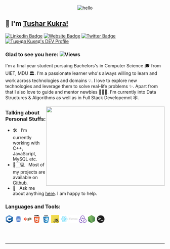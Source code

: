 <p align="center"> <img src="https://github.com/TusharKukra/TusharKukra/blob/main/gifs/hello.gif" alt="hello" /> </p>

## 👋 I'm [Tushar Kukra!](https://github.com/TusharKukra/)

[![Linkedin Badge](https://img.shields.io/badge/-LinkedIn-0e76a8?style=flat-square&logo=Linkedin&logoColor=white)](https://linkedin.com/in/tusharkukra)
[![Website Badge](https://img.shields.io/badge/Website-3b5998?style=flat-square&logo=google-chrome&logoColor=white)](https://TusharKukra.github.io/)
[![Twitter Badge](https://img.shields.io/badge/-Twitter-00acee?style=flat-square&logo=Twitter&logoColor=white)](https://twitter.com/tusharkukra)
<a href="https://dev.to/mavericktk">
  <img src="https://d2fltix0v2e0sb.cloudfront.net/dev-badge.svg" alt="Tцѕндя Kцкяд's DEV Profile" height="30" width="30">
</a>

### Glad to see you here:  ![Views](https://komarev.com/ghpvc/?username=mavericktk&color=blue)


I'm a final year student pursuing Bachelors's in Computer Science 🎓 from UIET, MDU 🏛. I'm a passionate learner who's always willing to learn and work across technologies and domains 💡. I love to explore new technologies and leverage them to solve real-life problems ✨. Apart from that I also love to guide and mentor newbies 👨🏻‍💻. I'm currently into Data Structures & Algorithms as well as in Full Stack Developemnt 🕸️.

<img align="right" height="250" width="375" alt="" src="https://github.com/TusharKukra/TusharKukra/blob/main/gifs/coder.gif" />

### Talking about Personal Stuffs:

- 🛠 &nbsp; I’m currently working with C++, JavaScript, MySQL etc.
- 🚀🏻‍💻 &nbsp; Most of my projects are available on [Github](https://github.com/TusharKukra).
- 💬 &nbsp; Ask me about anything [here](https://github.com/TusharKukra/TusharKukra/issues/). I am happy to help.

### Languages and Tools:

<code><img height="25" src="https://raw.githubusercontent.com/github/explore/80688e429a7d4ef2fca1e82350fe8e3517d3494d/topics/cpp/cpp.png" alt="cpp"></code>
<code><img height="25" src="https://raw.githubusercontent.com/github/explore/80688e429a7d4ef2fca1e82350fe8e3517d3494d/topics/sql/sql.png" alt="sql"></code>
<code><img height="25" src="https://raw.githubusercontent.com/github/explore/80688e429a7d4ef2fca1e82350fe8e3517d3494d/topics/git/git.png" alt="git"></code>
<code><img height="25" src="https://raw.githubusercontent.com/github/explore/80688e429a7d4ef2fca1e82350fe8e3517d3494d/topics/html/html.png" alt="html"></code>
<code><img height="25" src="https://raw.githubusercontent.com/github/explore/80688e429a7d4ef2fca1e82350fe8e3517d3494d/topics/css/css.png" alt="css"></code>
<code><img height="25" src="https://raw.githubusercontent.com/github/explore/80688e429a7d4ef2fca1e82350fe8e3517d3494d/topics/javascript/javascript.png" alt="javascript"></code>
<code><img height="25" src="https://raw.githubusercontent.com/github/explore/80688e429a7d4ef2fca1e82350fe8e3517d3494d/topics/react/react.png" alt="react"></code>
<code><img height="25" src="https://raw.githubusercontent.com/github/explore/80688e429a7d4ef2fca1e82350fe8e3517d3494d/topics/express/express.png" alt="expressJS"></code>
<code><img height="25" src="https://raw.githubusercontent.com/github/explore/80688e429a7d4ef2fca1e82350fe8e3517d3494d/topics/redux/redux.png" alt="redux"></code>
<code><img height="25" src="https://raw.githubusercontent.com/github/explore/80688e429a7d4ef2fca1e82350fe8e3517d3494d/topics/nodejs/nodejs.png" alt="nodeJS"></code>
<code><img height="25" src="https://raw.githubusercontent.com/github/explore/80688e429a7d4ef2fca1e82350fe8e3517d3494d/topics/terminal/terminal.png" alt="terminal"></code>



<br>

<br>
<hr>

